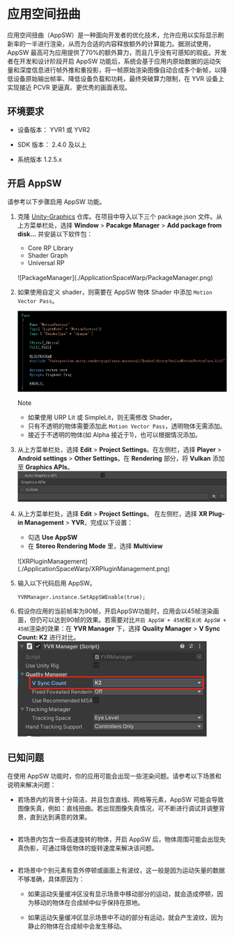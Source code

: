 # 应用空间扭曲

应用空间扭曲（AppSW）是一种面向开发者的优化技术，允许应用以实际显示刷新率的一半进行渲染，从而为合适的内容释放额外的计算能力。据测试使用，AppSW 最高可为应用提供了70%的额外算力，而且几乎没有可感知的瑕疵。开发者在开发和设计阶段开启 AppSW 功能后，系统会基于应用内原始数据的运动矢量和深度信息进行帧外推和重投影，将一帧原始渲染图像自动合成多个新帧，以降低设备原始输出帧率、降低设备负载和功耗，最终突破算力限制，在 YVR 设备上实现接近 PCVR 更逼真、更优秀的画面表现。


## 环境要求

- 设备版本： YVR1 或 YVR2

- SDK 版本： 2.4.0 及以上

- 系统版本 1.2.5.x 


## 开启 AppSW

请参考以下步骤启用 AppSW 功能。

1. 克隆 [Unity-Graphics](https://github.com/YVRDeveloper/Unity-Graphics) 仓库。在项目中导入以下三个 package.json 文件。从上方菜单栏处，选择 **Window** > **Pacakge Manager** > **Add package from disk...** 并安装以下软件包：
    - Core RP Library 
    - Shader Graph
    - Universal RP
    <br />
        ![PackageManager](./ApplicationSpaceWarp/PackageManager.png)


2. 如果使用自定义 shader，则需要在 AppSW 物体 Shader 中添加 `Motion Vector Pass`。

    ![MotionVectorPass](./ApplicationSpaceWarp/MotionVectorPass.png)

    > [!Note] 
    > - 如果使用 URP Lit 或 SimpleLit，则无需修改 Shader。
    > - 只有不透明的物体需要添加此 `Motion Vector Pass`，透明物体无需添加。
    > - 接近于不透明的物体(如 Alpha 接近于1)，也可以根据情况添加。

3. 从上方菜单栏处，选择 **Edit** > **Project Settings**。在左侧栏，选择 **Player** > **Android settings** > **Other Settings**。在 **Rendering** 部分，将 **Vulkan** 添加至 **Graphics APIs**。
    <br />
    ![VulkanAPI](./ApplicationSpaceWarp/VulkanAPI.png)

4. 从上方菜单栏处，选择 **Edit** > **Project Settings**。 在左侧栏，选择 **XR Plug-in Management** > **YVR**，完成以下设置：
    <br />
    - 勾选 **Use AppSW**
    - 在 **Stereo Rendering Mode** 里，选择 **Multiview**
    <br />
    ![XRPluginManagement](./ApplicationSpaceWarp/XRPluginManagement.png)

5. 输入以下代码启用 AppSW。

    ```
    YVRManager.instance.SetAppSWEnable(true);
    ```

6. 假设你应用的当前帧率为90帧，开启AppSW功能时，应用会以45帧渲染画面，但仍可以达到90帧的效果。若需要对比`开启 AppSW + 45帧`和`关闭 AppSW + 45帧`渲染的效果：在 **YVR Manager** 下，选择 **Quality Manager** > **V Sync Count: K2** 进行对比。
    <br />
    ![VSyncCount](./ApplicationSpaceWarp/VSyncCount.png)


## 已知问题

在使用 AppSW 功能时，你的应用可能会出现一些渲染问题。请参考以下场景和说明来解决问题：

- 若场景内的背景十分简洁，并且包含直线、网格等元素，AppSW 可能会导致图像失真，例如：直线扭曲。若出现图像失真情况，可不断进行调试并调整背景，直到达到满意的效果。 
<br /><br />

- 若场景内包含一些高速旋转的物体，开启 AppSW 后，物体周围可能会出现失真伪影，可通过降低物体的旋转速度来解决该问题。
<br /><br />

- 若场景中个别元素有意外停顿或画面上有波纹，这一般是因为运动矢量的数据不够准确，具体原因为：

   - 如果运动矢量缓冲区没有显示场景中移动部分的运动，就会造成停顿，因为移动的物体在合成帧中似乎保持在原地。

   - 如果运动矢量缓冲区显示场景中不动的部分有运动，就会产生波纹，因为静止的物体在合成帧中会发生移动。